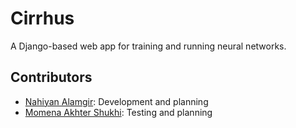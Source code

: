 # Cirrhus
A Django-based web app for training and running neural networks.

## Contributors
- [Nahiyan Alamgir](https://github.com/nahiyan): Development and planning
- [Momena Akhter Shukhi](https://github.com/MomenaAkhter): Testing and planning
